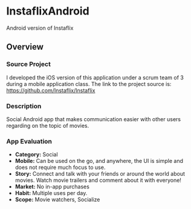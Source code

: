 # InstaflixAndroid
Android version of Instaflix

## Overview

### Source Project
I developed the iOS version of this application under a scrum team of 3 during a mobile application class.
The link to the project source is: https://github.com/Instaflix/Instaflix

### Description

Social Android app that makes communication easier with other users regarding on the topic of movies.

### App Evaluation
- **Category:** Social
- **Mobile:** Can be used on the go, and anywhere, the UI is simple and does not require much focus to use.
- **Story:** Connect and talk with your friends or around the world about movies. Watch movie trailers and comment about it with everyone!
- **Market:** No in-app purchases
- **Habit:** Multiple uses per day.
- **Scope:** Movie watchers, Socialize
